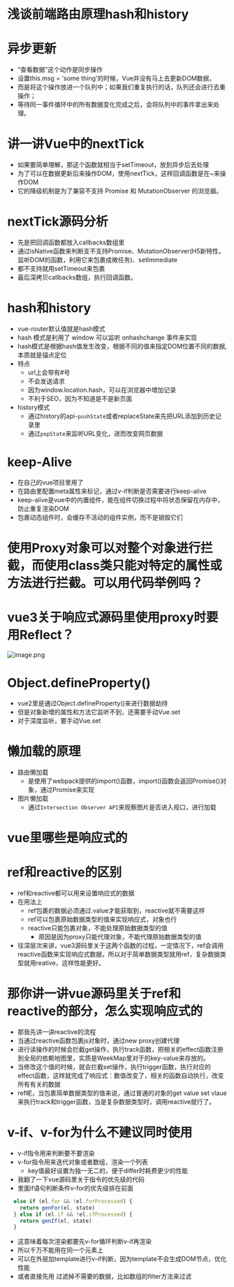 # 浅谈前端路由原理hash和history

# 异步更新
- “查看数据”这个动作是同步操作
- 设置this.msg = 'some thing'的时候，Vue并没有马上去更新DOM数据，
- 而是将这个操作放进一个队列中；如果我们重复执行的话，队列还会进行去重操作；
- 等待同一事件循环中的所有数据变化完成之后，会将队列中的事件拿出来处理。

# 讲一讲Vue中的nextTick
- 如果要简单理解，那这个函数就相当于setTimeout，放到异步后去处理
- 为了可以在数据更新后来操作DOM，使用nextTick，这样回调函数是在~来操作DOM
- 它的降级机制是为了兼容不支持 Promise 和 MutationObserver 的浏览器。
# nextTick源码分析
- 先是把回调函数都放入callbacks数组里
- 通过isNative函数来判断支不支持Promise、MutationObserver(H5新特性，监听DOM的函数，利用它来包裹成微任务)、setImmediate
- 都不支持就用setTimeout来包裹
- 最后深拷贝callbacks数组，执行回调函数。

# hash和history
- vue-router默认值就是hash模式
- hash 模式是利用了 window 可以监听 onhashchange 事件来实现
- hash模式是根据hash值发生改变，根据不同的值来指定DOM位置不同的数据,本质就是锚点定位
- 特点
  - url上会带有#号
  - 不会发送请求
  - 因为window.location.hash，可以在浏览器中增加记录
  - 不利于SEO，因为不知道是不是新页面
- history模式
  - 通过history的api-`pushState`或者replaceState来先把URL添加到历史记录里
  - 通过`popState`来监听URL变化，进而改变网页数据

# keep-Alive
- 在自己的vue项目里用了
- 在路由里配置meta属性来标记，通过v-if判断是否需要进行keep-alive
- keep-alive是vue中的内置组件，能在组件切换过程中将状态保留在内存中，防止重复渲染DOM
- 包裹动态组件时，会缓存不活动的组件实例，而不是销毁它们

# 使用Proxy对象可以对整个对象进行拦截，而使用class类只能对特定的属性或方法进行拦截。可以用代码举例吗？

# vue3关于响应式源码里使用proxy时要用Reflect？
![image.png](https://p1-juejin.byteimg.com/tos-cn-i-k3u1fbpfcp/13ae065034b742b4af50c74487a6dbcf~tplv-k3u1fbpfcp-watermark.image?)

# Object.defineProperty()
- vue2里是通过Object.defineProperty()来进行数据劫持
- 但是对象新增的属性和方法它监听不到，还需要手动Vue.set
- 对于深度监听，要手动Vue.set

# 懒加载的原理
- 路由懒加载
  - 是使用了webpack提供的import()函数，import()函数会返回Promise()对象，通过Promise来实现
- 图片懒加载
  - 通过`Intersection Observer API`来观察图片是否进入视口，进行加载

# vue里哪些是响应式的

# ref和reactive的区别
- ref和reactive都可以用来设置响应式的数据
- 在用法上
  - ref包裹的数据必须通过.value才能获取到，reactive就不需要这样
  - ref可以包裹原始数据类型的值来实现响应式，对象也行
  - reactive只能包裹对象，不能处理原始数据类型的值
    - 原因是因为proxy只能代理对象，不能代理原始数据类型的值
- 往深层次来讲，vue3源码里关于这两个函数的过程，一定情况下，ref会调用reactive函数来实现响应式数据，所以对于简单数据类型就用ref，复杂数据类型就用reative，这样性能更好。

# 那你讲一讲vue源码里关于ref和reactive的部分，怎么实现响应式的
- 那我先讲一讲reactive的流程
- 当通过reactive函数包裹js对象时，通过new proxy创建代理
- 进行读操作的时候会拦截get操作，执行track函数，把相关的effect函数注册到全局的依赖地图里，实质是WeekMap里对于的key-value来存放的。
- 当修改这个值的时候，就会拦截set操作，执行trigger函数，执行对应的effect函数，这样就完成了响应式：数值改变了，相关的函数自动执行，改变所有有关的数据
- ref呢，当包裹简单数据类型的值来说，通过普通的对象的get value set vlaue来执行track和trigger函数，当是复杂数据类型时，调用reactive就行了。

# v-if、v-for为什么不建议同时使用
- v-if指令用来判断要不要渲染
- v-for指令用来迭代对象或者数组，渲染一个列表
  - key值最好设置为独一无二的，便于differ时耗费更少的性能
- 我翻了一下vue源码里关于指令的优先级的代码
- 里面if语句判断条件v-for的优先级排在前面
```js
  else if (el.for && !el.forProcessed) {
    return genFor(el, state)
  } else if (el.if && !el.ifProcessed) {
    return genIf(el, state)
  }
```
- 这意味着每次渲染都要先v-for循环判断v-if再渲染
- 所以千万不能用在同一个元素上
- 可以在外层加template进行v-if判断，因为template不会生成DOM节点，优化性能
- 或者直接先用  过滤掉不需要的数据，比如数组的filter方法来过滤












